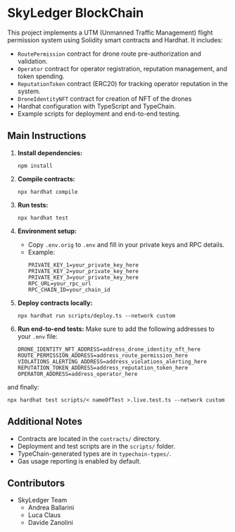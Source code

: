 # SkyLedger BlockChain

This project implements a UTM (Unmanned Traffic Management) flight permission system using Solidity smart contracts and Hardhat. It includes:

- `RoutePermission` contract for drone route pre-authorization and validation.
- `Operator` contract for operator registration, reputation management, and token spending.
- `ReputationToken` contract (ERC20) for tracking operator reputation in the system.
- `DroneIdentityNFT` contract for creation of NFT of the drones
- Hardhat configuration with TypeScript and TypeChain.
- Example scripts for deployment and end-to-end testing.

## Main Instructions

1. **Install dependencies:**

   ```shell
   npm install
   ```

2. **Compile contracts:**

   ```shell
   npx hardhat compile
   ```

3. **Run tests:**

   ```shell
   npx hardhat test
   ```

4. **Environment setup:**

   - Copy `.env.orig` to `.env` and fill in your private keys and RPC details.
   - Example:
     ```
     PRIVATE_KEY_1=your_private_key_here
     PRIVATE_KEY_2=your_private_key_here
     PRIVATE_KEY_3=your_private_key_here
     RPC_URL=your_rpc_url
     RPC_CHAIN_ID=your_chain_id
     ```

5. **Deploy contracts locally:**

   ```shell
   npx hardhat run scripts/deploy.ts --network custom
   ```

6. **Run end-to-end tests:**
Make sure to add the following addresses to your `.env` file:
   ```
   DRONE_IDENTITY_NFT_ADDRESS=address_drone_identity_nft_here
   ROUTE_PERMISSION_ADDRESS=address_route_permission_here
   VIOLATIONS_ALERTING_ADDRESS=address_violations_alerting_here
   REPUTATION_TOKEN_ADDRESS=address_reputation_token_here
   OPERATOR_ADDRESS=address_operator_here
   ```
and finally:
   ```shell
   npx hardhat test scripts/< nameOfTest >.live.test.ts --network custom
   ```
   

## Additional Notes

- Contracts are located in the `contracts/` directory.
- Deployment and test scripts are in the `scripts/` folder.
- TypeChain-generated types are in `typechain-types/`.
- Gas usage reporting is enabled by default.

## Contributors

- SkyLedger Team
  - Andrea Ballarini
  - Luca Claus
  - Davide Zanolini
